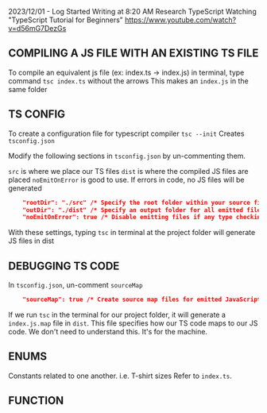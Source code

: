 2023/12/01 - Log Started Writing at 8:20 AM
Research TypeScript
Watching "TypeScript Tutorial for Beginners"
https://www.youtube.com/watch?v=d56mG7DezGs

## COMPILING A JS FILE WITH AN EXISTING TS FILE

To compile an equivalent js file (ex: index.ts -> index.js)
in terminal, type command
`tsc index.ts` without the arrows
This makes an `index.js` in the same folder

## TS CONFIG

To create a configuration file for typescript compiler
`tsc --init`
Creates `tsconfig.json`

Modify the following sections in `tsconfig.json` by un-commenting them.

`src` is where we place our TS files
`dist` is where the compiled JS files are placed
`noEmitOnError` is good to use. If errors in code, no JS files will be generated

```json
    "rootDir": "./src" /* Specify the root folder within your source files. */,
    "outDir": "./dist" /* Specify an output folder for all emitted files. */,
    "noEmitOnError": true /* Disable emitting files if any type checking errors are reported. */,
```

With these settings, typing `tsc` in terminal at the project folder will generate JS files in dist

## DEBUGGING TS CODE

In `tsconfig.json`, un-comment `sourceMap`

```json
    "sourceMap": true /* Create source map files for emitted JavaScript files. */,
```

If we run `tsc` in the terminal for our project folder, it will generate a `index.js.map` file in `dist`.
This file specifies how our TS code maps to our JS code. We don't need to understand this. It's for the machine.

## ENUMS

Constants related to one another. i.e. T-shirt sizes
Refer to `index.ts`.

## FUNCTION
